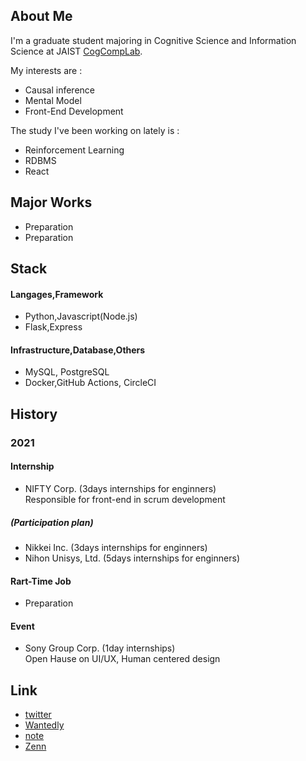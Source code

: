 ## About Me

I'm a graduate student majoring in Cognitive Science and Information Science at JAIST [CogCompLab](http://www.jaist.ac.jp/ks/labs/shhidaka/cogcomp/).

My interests are :
- Causal inference
- Mental Model
- Front-End Development  

The study I've been working on lately is :
- Reinforcement Learning 
- RDBMS
- React

## Major Works

- Preparation
- Preparation

## Stack

#### Langages,Framework
- Python,Javascript(Node.js)
- Flask,Express

#### Infrastructure,Database,Others
- MySQL, PostgreSQL
- Docker,GitHub Actions, CircleCI


## History

### 2021

#### Internship
- NIFTY Corp. (3days internships for enginners) <br>
  Responsible for front-end in scrum development
  
#####  (Participation plan)
- Nikkei Inc. (3days internships for enginners)
- Nihon Unisys, Ltd. (5days internships for enginners)

#### Rart-Time Job
- Preparation

#### Event
- Sony Group Corp. (1day internships) <br> 
  Open Hause on UI/UX, Human centered design


## Link
- [twitter](https://twitter.com/_yy616)
- [Wantedly](https://www.wantedly.com/id/yy_616)
- [note](https://note.com/_yy616_)
- [Zenn](https://zenn.dev/yy616)
<!--
**pythagoras-yamamoto/pythagoras-yamamoto** is a ✨ _special_ ✨ repository because its `README.md` (this file) appears on your GitHub profile.

Here are some ideas to get you started:

- 🔭 I’m currently working on ...
- 🌱 I’m currently learning ...
- 👯 I’m looking to collaborate on ...
- 🤔 I’m looking for help with ...
- 💬 Ask me about ...
- 📫 How to reach me: ...
- 😄 Pronouns: ...
- ⚡ Fun fact: ...
-->
